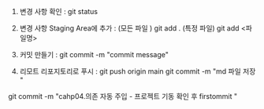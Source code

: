 
1. 변경 사항 확인  : git status

2. 변경 사항 Staging Area에 추가  :
   (모든 파일 )  git add .
   (특정 파일) git add <파일명>

3. 커밋 만들기 : git commit -m "commit message"

4. 리모트 리포지토리로 푸시 : git push origin main
   git commit -m  "md 파일 저장  "

git commit -m  "cahp04.의존 자동 주입 - 프로젝트 기동 확인 후 firstommit  "